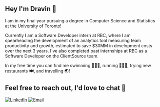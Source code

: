 ## Hey I'm Dravin 👋

I am in my final year pursuing a degree in Computer Science and Statistics at the University of Toronto!

Currently I am a Software Developer intern at RBC, where I am spearheading the development of an analytics tool measuring team productivity and growth, 
estimated to save $30MM in development costs over the next 3 years. I've also completed past internships at RBC as a Software Developer on the ClientSource team.

In my free time you can find me swimming 🏊🏽‍♂️, running 🏃🏽‍♂️, trying new restaurants 🍽️, and travelling 🌏! 

## Feel free to reach out, I'd love to chat 🙂
[![LinkedIn](https://img.icons8.com/color/48/000000/linkedin.png)](https://www.linkedin.com/in/dravin-nagalingam/)
[![Email](https://img.icons8.com/color/48/000000/gmail-new.png)](mailto:dravin.nagalingam@gmail.com)


<!--
**dravgav/dravgav** is a ✨ _special_ ✨ repository because its `README.md` (this file) appears on your GitHub profile.

Here are some ideas to get you started:

- 🔭 I’m currently working on ...
- 🌱 I’m currently learning ...
- 👯 I’m looking to collaborate on ...
- 🤔 I’m looking for help with ...
- 💬 Ask me about ...
- 📫 How to reach me: ...
- 😄 Pronouns: ...
- ⚡ Fun fact: ...
-->
